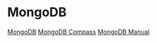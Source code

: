# MongoDB

[MongoDB](https://www.mongodb.com/)
[MongoDB Compass](https://docs.mongodb.com/compass/current/)
[MongoDB Manual](https://docs.mongodb.com/v3.6/?_ga=2.52358127.796871831.1510155734-1914911630.1510155734)
